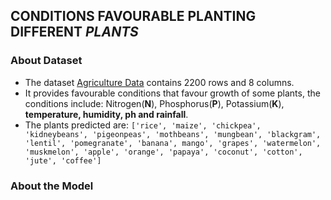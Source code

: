## CONDITIONS FAVOURABLE PLANTING DIFFERENT _PLANTS_

### About Dataset

- The dataset [Agriculture Data](./Agriculture%20data.xlsx) contains 2200 rows and 8 columns.
- It provides favourable conditions that favour growth of some plants, the conditions include: Nitrogen(**N**), Phosphorus(**P**), Potassium(**K**), **temperature, humidity, ph and rainfall**.
- The plants predicted are:
    `['rice', 'maize', 'chickpea', 'kidneybeans', 'pigeonpeas', 'mothbeans', 'mungbean', 'blackgram', 'lentil', 'pomegranate', 'banana', mango', 'grapes', 'watermelon', 'muskmelon', 'apple', 'orange', 'papaya', 'coconut', 'cotton', 'jute', 'coffee']`


### About the Model

